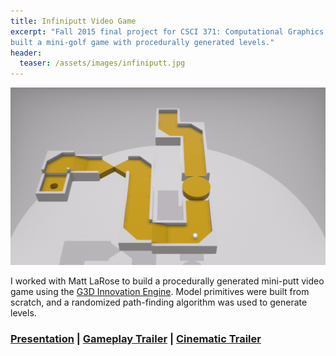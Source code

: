 ```yaml
---
title: Infiniputt Video Game
excerpt: "Fall 2015 final project for CSCI 371: Computational Graphics. We
built a mini-golf game with procedurally generated levels."
header:
  teaser: /assets/images/infiniputt.jpg
---
```


![A procedurally generated hole](/assets/images/infiniputt.jpg)

I worked with Matt LaRose to build a procedurally generated mini-putt video game
using the [G3D Innovation Engine](http://casual-effects.com/g3d/). Model primitives were built from scratch, and a randomized path-finding algorithm was used to generate levels.

### [Presentation]({{site.baseurl}}/pdfs/infiniputt_presentation.pdf) | [Gameplay Trailer](https://www.youtube.com/watch?v=Urxamu8B13g) | [Cinematic Trailer](https://www.youtube.com/watch?v=CjuGT15xmQI)

